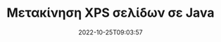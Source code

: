 ---
############################# Static ############################
layout: "auto-gen-merger"
date: 2022-10-25T09:03:57
draft: false
otherformats: ppsx ppt pptx rtf tex vdx vsdm vsdx vssm vssx vstm vstx vsx vtx xlam xls

############################# Head ############################
head_title: "Μετακίνηση XPS σελίδων σε Java"
head_description: "Μετακινήστε σελίδες σε ένα έγγραφο XPS στο Java σε οποιαδήποτε θέση χρησιμοποιώντας το API συγχώνευσης εγγράφων."

############################# Header ############################
title: "Μετακίνηση XPS σελίδων σε Java"
description: "Μετακινήστε XPS σελίδες με μερικές γραμμές κώδικα Java."
bg_image: "https://cms.admin.containerize.com/templates/aspose/App_Themes/V3/images/bg/header1.png"
bg_overlay: false
button:
    enable: true
    icon: "fas fa-arrow-down"
    label: "Κατεβάστε δωρεάν δοκιμή"
    link: "https://downloads.groupdocs.com/merger/java"

############################# SubMenu ############################
submenu:
    enable: true

    left:
        img_alt: "GroupDocs.Merger for Java"
        image: "https://cms.admin.containerize.com/templates/groupdocs/images/product-logos/90x90-noborder/groupdocs-merger-java.png"
        product: "GroupDocs.Merger"
        platform: "Java"

    middle:
        button:

            # button loop
            - link: "https://apireference.groupdocs.com/merger/java"
              text: "Αναφορά API"

            # button loop
            - link: "https://github.com/groupdocs-merger"
              text: "Παραδείγματα κώδικα"

            # button loop
            - link: "https://products.groupdocs.app/merger/family"
              text: "Live Demos"

            # button loop
            - link: "https://purchase.groupdocs.com/pricing/merger/java"
              text: "Τιμολόγηση"

    right:
        link_download: "https://downloads.groupdocs.com/merger"
        link_learn: "https://docs.groupdocs.com/merger/java"
        link_buy: "https://purchase.groupdocs.com"

############################# About ############################
about:
    enable: true
    title: "Σχετικά με το API GroupDocs.Merger for Java"
    content: |
        Το [GroupDocs.Merger for Java](/el/merger/java/) προσφέρει μια απλή λύση για ασφαλή συγχώνευση και διαχωρισμό μεταξύ ενός ευρέος φάσματος μορφών εγγράφων, όπως PDF, Microsoft Office (Word, Excel, PowerPoint , OneNote), OpenDocument, HTML, εικόνες και πολλά άλλα σε εφαρμογές Java. Προσθέτοντας μερικές μόνο γραμμές του κώδικα, εκτελέστε πολλές λειτουργίες εγγράφου, όπως μετακίνηση, αφαίρεση, περιστροφή, εναλλαγή, εξαγωγή ή αλλαγή του προσανατολισμού των σελίδων στα έγγραφα. Το API συγχώνευσης εγγράφων υποστηρίζει επίσης την προεπισκόπηση σελίδων εγγράφων ως εικόνα για την ανάλυση της δομής, της μορφοποίησης και του περιεχομένου του εγγράφου στη σελίδα.
        
        Το GroupDocs.Merger API είναι μια σωστή επιλογή για εταιρικές λύσεις που χρειάζονται λειτουργίες μετακίνησης σελίδας αρχείων. Αυτά τα API υποστηρίζονται καλά σε όλα τα μεγάλα λειτουργικά συστήματα και πλατφόρμες, συμπεριλαμβανομένου του J2SE 7.0 (1.7), J2SE 8.0 (1.8), Java 10.

############################# Steps ############################
steps:
    enable: true
    title_left: "Μετακίνηση XPS σελίδων αρχείου στο Java"
    content_left: |
        [GroupDocs.Merger for Java](/el/merger/java/) διευκολύνει τους προγραμματιστές του Java να μετακινούν σελίδες μέσα σε ένα αρχείο XPS εφαρμόζοντας μερικά εύκολα βήματα .
        
        * Εκκινήστε τις **MoveOptions** για να καθορίσετε τους τρέχοντες και νέους αριθμούς σελίδων.
        * Δημιουργήστε νέα παρουσία του **Merger** και περάστε τη διαδρομή του εγγράφου προέλευσης ως παράμετρο κατασκευής.
        * Καλέστε το **movePage** και περάστε το αντικείμενο **MoveOptions**.
        * Καλέστε **Save** και καθορίστε τη διαδρομή αρχείου για να αποθηκεύσετε το έγγραφο που προκύπτει.

    title_right: "Απαιτήσεις συστήματος"
    content_right: |
        Τα API GroupDocs.Merger for Java υποστηρίζονται σε όλες τις μεγάλες πλατφόρμες και λειτουργικά συστήματα. Πριν εκτελέσετε τον παρακάτω κώδικα, βεβαιωθείτε ότι έχετε εγκαταστήσει τις ακόλουθες προϋποθέσεις στο σύστημά σας.

        * Λειτουργικά συστήματα: Microsoft Windows, Linux, MacOS
        * Περιβάλλοντα Ανάπτυξης: NetBeans, IntelliJ IDEA, Eclipse
        * πλαίσια: J2SE 7.0 (1.7), J2SE 8.0 (1.8), Java 10
        * Κατεβάστε την πιο πρόσφατη έκδοση του GroupDocs.Merger for Java από το [Maven](https://repository.groupdocs.com/webapp/#/artifacts/browse/tree/General/repo/com/groupdocs/groupdocs-merger)
         
    code: |
     {{% merger/additional-styles %}}
     {{< merger/code-merger title="Πώς να μετακινήσετε XPS σελίδες αρχείου χρησιμοποιώντας παράδειγμα κώδικα Java">}}

        ```java    
        // Μετακινήστε XPS σελίδες αρχείου χρησιμοποιώντας το GroupDocs.Merger API
        int pageNumber = 6;
        int newPageNumber = 1;

        // Εκκινήστε την κλάση MoveOptions για να καθορίσετε τους τρέχοντες και νέους αριθμούς σελίδων
        MoveOptions moveOptions = new MoveOptions(pageNumber, newPageNumber);

        // Άμεση συγχώνευση με το έγγραφο εισαγωγής XPS
        Merger merger = new Merger("input.xps");

        // Καλέστε τη μέθοδο movePage και μεταβιβάστε το αντικείμενο MoveOptions σε αυτήν
        merger.movePage(moveOptions);
    
        // Καλέστε τη μέθοδο αποθήκευσης και περάστε την επιθυμητή διαδρομή αρχείου για να αποθηκεύσετε το έγγραφο εξόδου
        merger.save("output.xps");
        ```
     {{< /merger/code-merger >}}

############################# Demos ############################
demos:
    enable: true
    title: "Ζωντανές επιδείξεις - Μετακίνηση σελίδων XPS στο Διαδίκτυο"
    content: |
       Μετακινήστε XPS σελίδες αρχείων αυτήν τη στιγμή, μεταβαίνοντας στον ιστότοπο [GroupDocs.Merger Live Demos](https://products.groupdocs.app/splitter/move-pages/xps).
       Η ζωντανή επίδειξη έχει τα ακόλουθα πλεονεκτήματα.
        
############################# About Formats ############################
about_formats:
    enable: true

############################# More Formats ############################
more_formats:
    enable: true
    title: "Μετακίνηση σελίδων άλλων μορφών εγγράφων"
    content: |
        Το API συγχώνευσης και διαίρεσης εγγράφων του Java για μορφές αρχείων και εικόνες. Μετακινήστε μερικές από τις δημοφιλείς μορφές αρχείων όπως αναφέρεται παρακάτω.

############################# Back to top ###############################
back_to_top:
    enable: true
---
